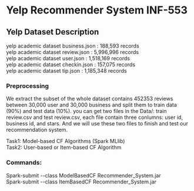 # Yelp Recommender System INF-553
## Yelp Dataset Description
yelp academic dataset business.json : 188,593 records <br/> 
yelp academic dataset review.json : 5,996,996 records <br/> 
yelp academic dataset user.json : 1,518,169 records<br/> 
yelp academic dataset checkin.json : 157,075 records<br/> 
yelp academic dataset tip.json : 1,185,348 records<br/> 
### Preprocessing <br/>
We extract the subset of the whole dataset contains 452353
reviews between 30,000 user and 30,000 business and split them to train data
(90%) and test data (10%). you can get two files in the Data/: train review.csv
and test review.csv, each file contain three conlumns: user id, business id, and
stars. And we will use these two files to finish and test our recommendation
system. <br/>

Task1: Model-based CF Algorithms (Spark MLlib) <br/>
Task2: User-based or Item-based CF Algorithm <br/>

### Commands:<br/>
Spark-submit --class ModelBasedCF Recommender_System.jar <rating file path><testing file path><br/>
Spark-submit --class ItemBasedCF Recommender_System.jar <rating file path><testing file path><br/>
